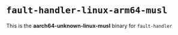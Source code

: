 # `fault-handler-linux-arm64-musl`

This is the **aarch64-unknown-linux-musl** binary for `fault-handler`
